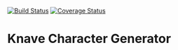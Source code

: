 [![Build Status](https://travis-ci.org/riccjohn/Knave_Character_Generator_TS.svg?branch=master)](https://travis-ci.org/riccjohn/Knave_Character_Generator_TS)   [![Coverage Status](https://coveralls.io/repos/github/riccjohn/Knave_Character_Generator_TS/badge.svg?branch=master)](https://coveralls.io/github/riccjohn/Knave_Character_Generator_TS?branch=master)

# Knave Character Generator